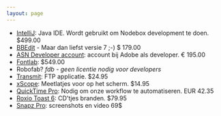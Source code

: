 ```yaml
---
layout: page
---
```

<ul>
<li><a href="http://www.jetbrains.com/idea/index.html">IntelliJ</a>: Java IDE. Wordt gebruikt om Nodebox development te doen. $499.00</li>
<li><a href="http://www.barebones.com/products/bbedit/index.shtml">BBEdit</a> - Maar dan liefst versie 7 ;-) $ 179.00</li>
<li><a href="http://partners.adobe.com/asn/programs/developer/basic.jsp">ASN Developer account</a>: account bij Adobe als developer. € 195.00</li>
<li><a href="http://www.fontlab.com/html/fontlab.html">Fontlab</a>: $549.00</li>
<li>Robofab? <em>fdb - geen licentie nodig voor developers</em></li>
<li><a href="http://www.panic.com/transmit/">Transmit</a>: FTP applicatie. $24.95</li>
<li><a href="http://www.iconfactory.com/xs_home.asp">xScope</a>: Meetlatjes voor op het scherm. $14.95</li>
<li><a href="http://www.apple.com/quicktime/upgrade/">QuickTime Pro</a>: Nodig om onze workflow te automatiseren. EUR 42.35</li>
<li><a href="http://www.roxio.com/en/products/toast/index.jhtml">Roxio Toast 6</a>: CD'tjes branden. $79.95</li>
<li><a href="http://www.ambrosiaSW.com">Snapz Pro</a>: screenshots en video 69$</li>
</ul>
